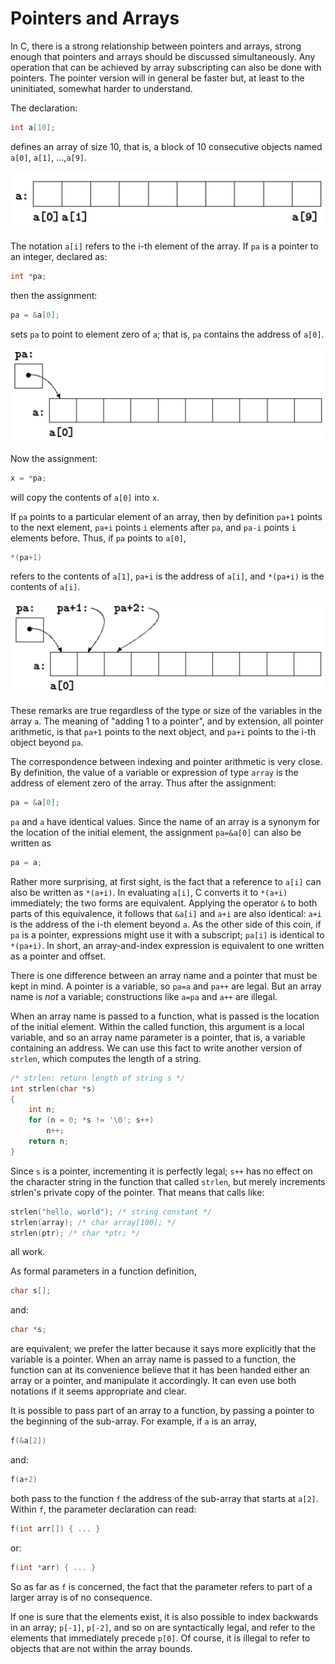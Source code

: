 # Pointers and Arrays

In C, there is a strong relationship between pointers and arrays, strong enough that pointers and arrays should be discussed simultaneously. Any operation that can be achieved by array subscripting can also be done with pointers. The pointer version will in general be faster but, at least to the uninitiated, somewhat harder to understand.

The declaration:

```c
int a[10];
```

defines an array of size 10, that is, a block of 10 consecutive objects named `a[0]`, `a[1]`, ...,`a[9]`.

![](../Images/5-3%20Pointers%20and%20Arrays%2001.png)

The notation `a[i]` refers to the i-th element of the array. If `pa` is a pointer to an integer, declared as:

```c
int *pa;
``` 

then the assignment:

```c
pa = &a[0];
```

sets `pa` to point to element zero of `a`; that is, `pa` contains the address of `a[0]`.

![](../Images/5-3%20Pointers%20and%20Arrays%2002.png)

Now the assignment:

```c
x = *pa;
```

will copy the contents of `a[0]` into `x`.

If `pa` points to a particular element of an array, then by definition `pa+1` points to the next element, `pa+i` points `i` elements after `pa`, and `pa-i` points `i` elements before. Thus, if `pa` points to `a[0]`,

```c
*(pa+1)
```

refers to the contents of `a[1]`, `pa+i` is the address of `a[i]`, and `*(pa+i)` is the contents of `a[i]`.

![](../Images/5-3%20Pointers%20and%20Arrays%2003.png)

These remarks are true regardless of the type or size of the variables in the array `a`. The meaning of "adding 1 to a pointer", and by extension, all pointer arithmetic, is that `pa+1` points to the next object, and `pa+i` points to the i-th object beyond `pa`.

The correspondence between indexing and pointer arithmetic is very close. By definition, the value of a variable or expression of type `array` is the address of element zero of the array. Thus after the assignment:

```c
pa = &a[0];
```

`pa` and `a` have identical values. Since the name of an array is a synonym for the location of the initial element, the assignment `pa=&a[0]` can also be written as

```c
pa = a;
```

Rather more surprising, at first sight, is the fact that a reference to `a[i]` can also be written as `*(a+i)`. In evaluating `a[i]`, C converts it to `*(a+i)` immediately; the two forms are equivalent. Applying the operator `&` to both parts of this equivalence, it follows that `&a[i]` and `a+i` are also identical: `a+i` is the address of the i-th element beyond `a`. As the other side of this coin, if `pa` is a pointer, expressions might use it with a subscript; `pa[i]` is identical to `*(pa+i)`. In short, an array-and-index expression is equivalent to one written as a pointer and offset.

There is one difference between an array name and a pointer that must be kept in mind. A pointer is a variable, so `pa=a` and `pa++` are legal. But an array name is *not* a variable; constructions like `a=pa` and `a++` are illegal.

When an array name is passed to a function, what is passed is the location of the initial element. Within the called function, this argument is a local variable, and so an array name parameter is a pointer, that is, a variable containing an address. We can use this fact to write another version of `strlen`, which computes the length of a string.

```c
/* strlen: return length of string s */ 
int strlen(char *s)
{ 
    int n;
    for (n = 0; *s != '\0'; s++)
        n++;
    return n;
}
```

Since `s` is a pointer, incrementing it is perfectly legal; `s++` has no effect on the character string in the function that called `strlen`, but merely increments strlen's private copy of the pointer. That means that calls like:

```c
strlen("hello, world"); /* string constant */ 
strlen(array); /* char array[100]; */ 
strlen(ptr); /* char *ptr; */
```

all work.

As formal parameters in a function definition,

```c
char s[]; 
````

and:

```c
char *s;
```

are equivalent; we prefer the latter because it says more explicitly that the variable is a pointer. When an array name is passed to a function, the function can at its convenience believe that it has been handed either an array or a pointer, and manipulate it accordingly. It can even use both notations if it seems appropriate and clear.

It is possible to pass part of an array to a function, by passing a pointer to the beginning of the sub-array. For example, if `a` is an array,

```c
f(&a[2]) 
```

and:

```c
f(a+2)
```

both pass to the function `f` the address of the sub-array that starts at `a[2]`. Within `f`, the parameter declaration can read:

```c
f(int arr[]) { ... } 
```

or:

```c
f(int *arr) { ... }
```

So as far as `f` is concerned, the fact that the parameter refers to part of a larger array is of no consequence.

If one is sure that the elements exist, it is also possible to index backwards in an array; `p[-1]`, `p[-2]`, and so on are syntactically legal, and refer to the elements that immediately precede `p[0]`. Of course, it is illegal to refer to objects that are not within the array bounds.
